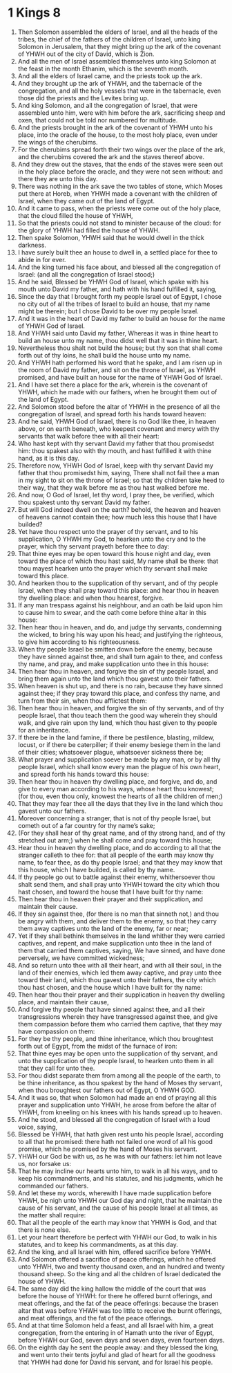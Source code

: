 ﻿# 1 Kings  8
1. Then Solomon assembled the elders of Israel, and all the heads of the tribes, the chief of the fathers of the children of Israel, unto king Solomon in Jerusalem, that they might bring up the ark of the covenant of YHWH out of the city of David, which is Zion. 
2. And all the men of Israel assembled themselves unto king Solomon at the feast in the month Ethanim, which is the seventh month. 
3. And all the elders of Israel came, and the priests took up the ark. 
4. And they brought up the ark of YHWH, and the tabernacle of the congregation, and all the holy vessels that were in the tabernacle, even those did the priests and the Levites bring up. 
5. And king Solomon, and all the congregation of Israel, that were assembled unto him, were with him before the ark, sacrificing sheep and oxen, that could not be told nor numbered for multitude. 
6. And the priests brought in the ark of the covenant of YHWH unto his place, into the oracle of the house, to the most holy place, even under the wings of the cherubims. 
7. For the cherubims spread forth their two wings over the place of the ark, and the cherubims covered the ark and the staves thereof above. 
8. And they drew out the staves, that the ends of the staves were seen out in the holy place before the oracle, and they were not seen without: and there they are unto this day. 
9. There was nothing in the ark save the two tables of stone, which Moses put there at Horeb, when YHWH made a covenant with the children of Israel, when they came out of the land of Egypt. 
10. And it came to pass, when the priests were come out of the holy place, that the cloud filled the house of YHWH, 
11. So that the priests could not stand to minister because of the cloud: for the glory of YHWH had filled the house of YHWH. 
12.  Then spake Solomon, YHWH said that he would dwell in the thick darkness. 
13. I have surely built thee an house to dwell in, a settled place for thee to abide in for ever. 
14. And the king turned his face about, and blessed all the congregation of Israel: (and all the congregation of Israel stood;) 
15. And he said, Blessed be YHWH God of Israel, which spake with his mouth unto David my father, and hath with his hand fulfilled it, saying, 
16. Since the day that I brought forth my people Israel out of Egypt, I chose no city out of all the tribes of Israel to build an house, that my name might be therein; but I chose David to be over my people Israel. 
17. And it was in the heart of David my father to build an house for the name of YHWH God of Israel. 
18. And YHWH said unto David my father, Whereas it was in thine heart to build an house unto my name, thou didst well that it was in thine heart. 
19. Nevertheless thou shalt not build the house; but thy son that shall come forth out of thy loins, he shall build the house unto my name. 
20. And YHWH hath performed his word that he spake, and I am risen up in the room of David my father, and sit on the throne of Israel, as YHWH promised, and have built an house for the name of YHWH God of Israel. 
21. And I have set there a place for the ark, wherein is the covenant of YHWH, which he made with our fathers, when he brought them out of the land of Egypt. 
22.  And Solomon stood before the altar of YHWH in the presence of all the congregation of Israel, and spread forth his hands toward heaven: 
23. And he said, YHWH God of Israel, there is no God like thee, in heaven above, or on earth beneath, who keepest covenant and mercy with thy servants that walk before thee with all their heart: 
24. Who hast kept with thy servant David my father that thou promisedst him: thou spakest also with thy mouth, and hast fulfilled it with thine hand, as it is this day. 
25. Therefore now, YHWH God of Israel, keep with thy servant David my father that thou promisedst him, saying, There shall not fail thee a man in my sight to sit on the throne of Israel; so that thy children take heed to their way, that they walk before me as thou hast walked before me. 
26. And now, O God of Israel, let thy word, I pray thee, be verified, which thou spakest unto thy servant David my father. 
27. But will God indeed dwell on the earth? behold, the heaven and heaven of heavens cannot contain thee; how much less this house that I have builded? 
28. Yet have thou respect unto the prayer of thy servant, and to his supplication, O YHWH my God, to hearken unto the cry and to the prayer, which thy servant prayeth before thee to day: 
29. That thine eyes may be open toward this house night and day, even toward the place of which thou hast said, My name shall be there: that thou mayest hearken unto the prayer which thy servant shall make toward this place. 
30. And hearken thou to the supplication of thy servant, and of thy people Israel, when they shall pray toward this place: and hear thou in heaven thy dwelling place: and when thou hearest, forgive. 
31.  If any man trespass against his neighbour, and an oath be laid upon him to cause him to swear, and the oath come before thine altar in this house: 
32. Then hear thou in heaven, and do, and judge thy servants, condemning the wicked, to bring his way upon his head; and justifying the righteous, to give him according to his righteousness. 
33.  When thy people Israel be smitten down before the enemy, because they have sinned against thee, and shall turn again to thee, and confess thy name, and pray, and make supplication unto thee in this house: 
34. Then hear thou in heaven, and forgive the sin of thy people Israel, and bring them again unto the land which thou gavest unto their fathers. 
35.  When heaven is shut up, and there is no rain, because they have sinned against thee; if they pray toward this place, and confess thy name, and turn from their sin, when thou afflictest them: 
36. Then hear thou in heaven, and forgive the sin of thy servants, and of thy people Israel, that thou teach them the good way wherein they should walk, and give rain upon thy land, which thou hast given to thy people for an inheritance. 
37.  If there be in the land famine, if there be pestilence, blasting, mildew, locust, or if there be caterpiller; if their enemy besiege them in the land of their cities; whatsoever plague, whatsoever sickness there be; 
38. What prayer and supplication soever be made by any man, or by all thy people Israel, which shall know every man the plague of his own heart, and spread forth his hands toward this house: 
39. Then hear thou in heaven thy dwelling place, and forgive, and do, and give to every man according to his ways, whose heart thou knowest; (for thou, even thou only, knowest the hearts of all the children of men;) 
40. That they may fear thee all the days that they live in the land which thou gavest unto our fathers. 
41. Moreover concerning a stranger, that is not of thy people Israel, but cometh out of a far country for thy name’s sake; 
42. (For they shall hear of thy great name, and of thy strong hand, and of thy stretched out arm;) when he shall come and pray toward this house; 
43. Hear thou in heaven thy dwelling place, and do according to all that the stranger calleth to thee for: that all people of the earth may know thy name, to fear thee, as do thy people Israel; and that they may know that this house, which I have builded, is called by thy name. 
44.  If thy people go out to battle against their enemy, whithersoever thou shalt send them, and shall pray unto YHWH toward the city which thou hast chosen, and toward the house that I have built for thy name: 
45. Then hear thou in heaven their prayer and their supplication, and maintain their cause. 
46. If they sin against thee, (for there is no man that sinneth not,) and thou be angry with them, and deliver them to the enemy, so that they carry them away captives unto the land of the enemy, far or near; 
47. Yet if they shall bethink themselves in the land whither they were carried captives, and repent, and make supplication unto thee in the land of them that carried them captives, saying, We have sinned, and have done perversely, we have committed wickedness; 
48. And so return unto thee with all their heart, and with all their soul, in the land of their enemies, which led them away captive, and pray unto thee toward their land, which thou gavest unto their fathers, the city which thou hast chosen, and the house which I have built for thy name: 
49. Then hear thou their prayer and their supplication in heaven thy dwelling place, and maintain their cause, 
50. And forgive thy people that have sinned against thee, and all their transgressions wherein they have transgressed against thee, and give them compassion before them who carried them captive, that they may have compassion on them: 
51. For they be thy people, and thine inheritance, which thou broughtest forth out of Egypt, from the midst of the furnace of iron: 
52. That thine eyes may be open unto the supplication of thy servant, and unto the supplication of thy people Israel, to hearken unto them in all that they call for unto thee. 
53. For thou didst separate them from among all the people of the earth, to be thine inheritance, as thou spakest by the hand of Moses thy servant, when thou broughtest our fathers out of Egypt, O YHWH GOD. 
54. And it was so, that when Solomon had made an end of praying all this prayer and supplication unto YHWH, he arose from before the altar of YHWH, from kneeling on his knees with his hands spread up to heaven. 
55. And he stood, and blessed all the congregation of Israel with a loud voice, saying, 
56. Blessed be YHWH, that hath given rest unto his people Israel, according to all that he promised: there hath not failed one word of all his good promise, which he promised by the hand of Moses his servant. 
57. YHWH our God be with us, as he was with our fathers: let him not leave us, nor forsake us: 
58. That he may incline our hearts unto him, to walk in all his ways, and to keep his commandments, and his statutes, and his judgments, which he commanded our fathers. 
59. And let these my words, wherewith I have made supplication before YHWH, be nigh unto YHWH our God day and night, that he maintain the cause of his servant, and the cause of his people Israel at all times, as the matter shall require: 
60. That all the people of the earth may know that YHWH is God, and that there is none else. 
61. Let your heart therefore be perfect with YHWH our God, to walk in his statutes, and to keep his commandments, as at this day. 
62.  And the king, and all Israel with him, offered sacrifice before YHWH. 
63. And Solomon offered a sacrifice of peace offerings, which he offered unto YHWH, two and twenty thousand oxen, and an hundred and twenty thousand sheep. So the king and all the children of Israel dedicated the house of YHWH. 
64. The same day did the king hallow the middle of the court that was before the house of YHWH: for there he offered burnt offerings, and meat offerings, and the fat of the peace offerings: because the brasen altar that was before YHWH was too little to receive the burnt offerings, and meat offerings, and the fat of the peace offerings. 
65. And at that time Solomon held a feast, and all Israel with him, a great congregation, from the entering in of Hamath unto the river of Egypt, before YHWH our God, seven days and seven days, even fourteen days. 
66. On the eighth day he sent the people away: and they blessed the king, and went unto their tents joyful and glad of heart for all the goodness that YHWH had done for David his servant, and for Israel his people. 
